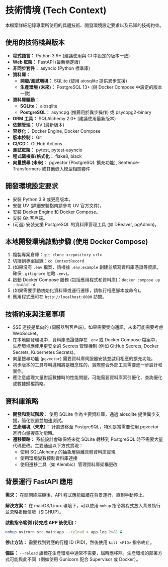 # 技術情境 (Tech Context)

本檔案詳細記錄專案所使用的具體技術、開發環境設定要求以及已知的技術約束。

## 使用的技術棧與版本
- **程式語言：** Python 3.9+ (建議使用與 CI 中設定的版本一致)
- **Web 框架：** FastAPI (最新穩定版)
- **非同步套件：** asyncio (Python 標準庫)
- **資料庫：** 
  - **開發/測試環境：** SQLite (使用 aiosqlite 提供異步支援)
  - **生產環境 (未來)：** PostgreSQL 13+ (與 Docker Compose 中設定的版本一致)
- **資料庫驅動：** 
  - **SQLite：** aiosqlite
  - **PostgreSQL：** asyncpg (推薦用於異步操作) 或 psycopg2-binary
- **ORM 工具：** SQLAlchemy 2.0+ (建議使用最新版本)
- **依賴管理：** UV (最新版本)
- **容器化：** Docker Engine, Docker Compose
- **版本控制：** Git
- **CI/CD：** GitHub Actions
- **測試框架：** pytest, pytest-asyncio
- **程式碼檢查/格式化：** flake8, black
- **向量搜尋 (未來)：** pgvector (PostgreSQL 擴充功能), Sentence-Transformers 或其他嵌入模型相關套件

## 開發環境設定要求
- 安裝 Python 3.9 或更高版本。
- 安裝 UV (詳細安裝指南請參考 UV 官方文件)。
- 安裝 Docker Engine 和 Docker Compose。
- 安裝 Git 客戶端。
- (可選) 安裝支援 PostgreSQL 的資料庫管理工具 (如 DBeaver, pgAdmin)。

## 本地開發環境啟動步驟 (使用 Docker Compose)
1.  複製專案倉庫：`git clone <repository_url>`
2.  切換到專案目錄：`cd ContextRecord`
3.  (如果沒有 `.env` 檔案，請根據 `.env.example` 創建並填寫資料庫憑證等資訊，確保 `.gitignore` 忽略 `.env`)。
4.  啟動 Docker Compose 服務 (包括應用程式和資料庫)：`docker compose up --build -d`
5.  (如果需要手動初始化資料庫或運行遷移，請執行相應腳本或命令)。
6.  應用程式應可在 `http://localhost:8000` 訪問。

## 技術約束與注意事項
- SSE 連接是單向的 (伺服器到客戶端)。如果需要雙向通訊，未來可能需要考慮 WebSocket。
- 在本地開發環境中，資料庫憑證儲存在 `.env` 或 Docker Compose 檔案中，生產環境應使用更安全的 Secrets 管理機制 (例如 GitHub Secrets, Docker Secrets, Kubernetes Secrets)。
- 向量搜尋功能 (`pgvector`) 需要資料庫伺服器安裝並啟用相應的擴充功能。
- 初步版本的工具呼叫邏輯將是概念性的，實際整合外部工具需要進一步設計和實作。
- 應注意處理大量對話數據時的性能問題，可能需要資料庫索引優化、查詢優化或數據歸檔策略。 

## 資料庫策略
- **開發和測試階段：** 使用 SQLite 作為主要資料庫，通過 aiosqlite 提供異步支援，簡化設置並加速測試。
- **生產環境（未來）：** 計劃遷移至 PostgreSQL，特別是當需要使用 pgvector 進行向量搜尋功能時。
- **遷移策略：** 系統設計會確保將來從 SQLite 轉移到 PostgreSQL 時不需要大量代碼更改。主要通過以下方式實現：
  - 使用 SQLAlchemy 的抽象層隔離具體資料庫實現
  - 使用環境變數控制資料庫連接
  - 使用遷移工具（如 Alembic）管理資料庫架構更改

## 背景運行 FastAPI 應用

**需求：** 在關閉終端機後，API 程式應能繼續在背景運行，直到手動停止。

**解決方案：** 在 macOS/Linux 環境下，可以使用 `nohup` 指令將程式放入背景執行並忽略掛斷信號（SIGHUP）。

**啟動指令範例 (待完成 APP 後使用)：**
```bash
nohup uvicorn src.main:app --reload > app.log 2>&1 &
```

**停止方法：** 需要找到對應的行程 ID (PID)，然後使用 `kill <PID>` 指令終止。

**備註：** `--reload` 旗標在生產環境中通常不需要，屆時應移除。生產環境的部署方式可能與此不同（例如使用 Gunicorn 配合 Supervisor 或 Docker）。 
